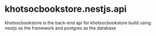 # khotsocbookstore.nestjs.api
khotsocbookstore is the back-end api for khotsocbookstore build using nestjs as the framework and postgres as the database
